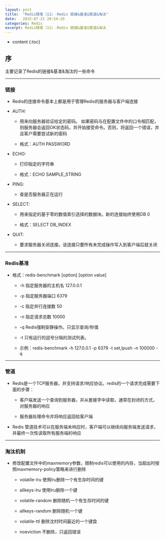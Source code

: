 ```yaml
---
layout: post
title:  "Redis随笔（11）-Redis 链接&基准&管道&淘汰"
date:   2015-07-21 20:54:19
categories: Redis
excerpt: Redis随笔（11）-Redis 链接&基准&管道&淘汰
---
```


* content
{:toc}


## 序

主要记录了Redis的链接&基准&淘汰的一些命令

---

### 链接

 * Redis的连接命令基本上都是用于管理Redis的服务器与客户端连接

 * AUTH:

   * 用来向服务器验证给定的密码。 如果密码与在配置文件中的口令相匹配，则服务器会返回OK状态码，并开始接受命令。否则，将返回一个错误，并且客户需要尝试新的密码

   * 格式：AUTH PASSWORD

 * ECHO:

   * 打印指定的字符串

   * 格式：ECHO SAMPLE_STRING

 * PING:

   * 查是否服务器正在运行

 * SELECT:

   * 用来指定的基于零的数值索引选择的数据块。新的连接始终使用DB 0

   * 格式：SELECT DB_INDEX

 * QUIT:

   * 要求服务器关闭连接。该连接只要所有未完成操作写入到客户端后就关闭

---

### Redis基准

 * 格式：redis-benchmark [option] [option value]

    * -h	指定服务器的主机名	127.0.0.1

    * -p	指定服务器端口	6379

    * -c	指定并行连接数	50

    * -n	指定请求总数	10000

    * -q	Redis强制安静操作。只显示查询/秒值

    * -t	只有运行的逗号分隔的测试列表。

    * 示例：redis-benchmark -h 127.0.0.1 -p 6379 -t set,lpush -n 100000 -q

---

### 管道

 * Redis是一个TCP服务器，并支持请求/响应协议。redis的一个请求完成需要下面的步骤：

   * 客户端发送一个查询到服务器，并从套接字中读取，通常在封闭的方式，对服务器的响应

   * 服务器处理命令并将响应返回给客户端

 * Redis 管道技术可以在服务端未响应时，客户端可以继续向服务端发送请求，并最终一次性读取所有服务端的响应

---

### 淘汰机制

 * 修改配置文件中的maxmemory参数，限制redis可以使用的内存，当超出时按照maxmemory-policy策略来进行删除

   * volatile-lru  使用lru删除一个有生存时间的键

   * allkeys-lru   使用lru删除一个键

   * volatile-random  删除随机一个有生存时间的键

   * allkeys-random    删除随机一个键

   * volatile-ttl   删除沈村时间最近的一个键盘
   
   * noeviction  不删除，只返回错误

